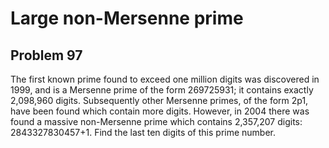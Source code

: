 #  Large non-Mersenne prime
## Problem 97


The first known prime found to exceed one million digits was discovered in 1999, and is a Mersenne prime of the form 269725931; it contains exactly 2,098,960 digits. Subsequently other Mersenne primes, of the form 2p1, have been found which contain more digits.
However, in 2004 there was found a massive non-Mersenne prime which contains 2,357,207 digits: 2843327830457+1.
Find the last ten digits of this prime number.



